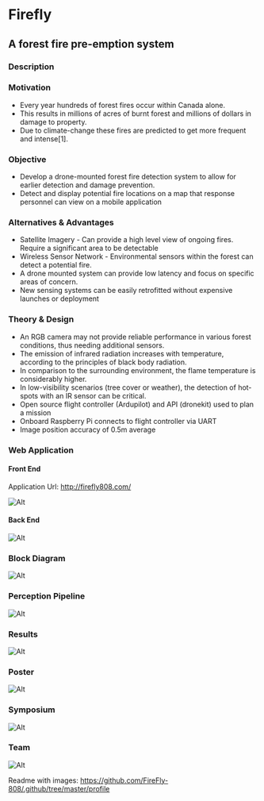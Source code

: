 # Firefly

## A forest fire pre-emption system

### Description


### Motivation
- Every year hundreds of forest fires occur within Canada alone. 
- This results in millions of acres of burnt forest and millions of dollars in damage to property. 
- Due to climate-change these fires are predicted to get more frequent and intense[1].

### Objective
- Develop a drone-mounted forest fire detection system to allow for earlier detection and damage prevention. 
- Detect and display potential fire locations on a map that response personnel can view on a mobile application

### Alternatives & Advantages
- Satellite Imagery - Can provide a high level view of ongoing fires. Require a significant area to be detectable
- Wireless Sensor Network - Environmental sensors within the forest can detect a potential fire.
- A drone mounted system can provide low latency and focus on specific areas of concern.
- New sensing systems can be easily retrofitted without expensive launches or deployment 

### Theory & Design
- An RGB camera may not provide reliable performance in various forest conditions, thus needing additional sensors.
- The emission of infrared radiation increases with temperature, according to the principles of black body radiation.
- In comparison to the surrounding environment, the flame temperature is considerably higher.
- In low-visibility scenarios (tree cover or weather), the detection of hot-spots with an IR sensor can be critical.
- Open source flight controller (Ardupilot) and API (dronekit) used to plan a mission
- Onboard Raspberry Pi connects to flight controller via UART
- Image position accuracy of 0.5m average

### Web Application

#### Front End

Application Url: 
http://firefly808.com/

![Alt](frontend.png "Title")

#### Back End

![Alt](server_diagram.png "Title")

### Block Diagram

![Alt](full_block_diagram.png "Title")

### Perception Pipeline

![Alt](ml_pipeline.png "Title")

### Results

![Alt](results.png "Title")

### Poster

![Alt](poster.png "Title")

### Symposium

![Alt](symposium.jpg "Title")

### Team

![Alt](team.jpg "Title")

Readme with images:
https://github.com/FireFly-808/.github/tree/master/profile

